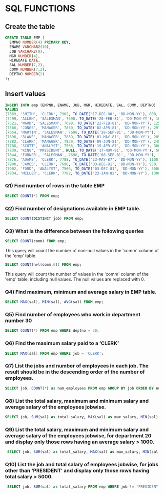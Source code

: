 # SQL FUNCTIONS

## Create the table 

``` sql
CREATE TABLE EMP (
  EMPNO NUMBER(4) PRIMARY KEY,
  ENAME VARCHAR2(10),
  JOB VARCHAR2(9),
  MGR NUMBER(4),
  HIREDATE DATE,
  SAL NUMBER(7,2),
  COMM NUMBER(7,2),
  DEPTNO NUMBER(2)
);
```

## Insert values

``` sql
INSERT INTO emp (EMPNO, ENAME, JOB, MGR, HIREDATE, SAL, COMM, DEPTNO)
VALUES
(7369, 'SMITH', 'CLERK', 7902, TO_DATE('17-DEC-80', 'DD-MON-YY'), 800, NULL, 20),
(7499, 'ALLEN', 'SALESMAN', 7698, TO_DATE('20-FEB-81', 'DD-MON-YY'), 1600, 300, 30),
(7521, 'WARD', 'SALESMAN', 7698, TO_DATE('22-FEB-81', 'DD-MON-YY'), 1250, 500, 30),
(7566, 'JONES', 'MANAGER', 7839, TO_DATE('02-APR-81', 'DD-MON-YY'), 2975, NULL, 20),
(7654, 'MARTIN', 'SALESMAN', 7698, TO_DATE('28-SEP-81', 'DD-MON-YY'), 1250, 1400, 30),
(7698, 'BLAKE', 'MANAGER', 7839, TO_DATE('01-MAY-81', 'DD-MON-YY'), 2850, NULL, 30),
(7782, 'CLARK', 'MANAGER', 7839, TO_DATE('09-JUN-81', 'DD-MON-YY'), 2450, NULL, 10),
(7788, 'SCOTT', 'ANALYST', 7566, TO_DATE('19-APR-87', 'DD-MON-YY'), 3000, NULL, 20),
(7839, 'KING', 'PRESIDENT', NULL, TO_DATE('17-NOV-81', 'DD-MON-YY'), 5000, NULL, 10),
(7844, 'TURNER', 'SALESMAN', 7698, TO_DATE('08-SEP-81', 'DD-MON-YY'), 1500, 0, 30),
(7876, 'ADAMS', 'CLERK', 7788, TO_DATE('23-MAY-87', 'DD-MON-YY'), 1100, NULL, 20),
(7900, 'JAMES', 'CLERK', 7698, TO_DATE('03-DEC-81', 'DD-MON-YY'), 950, NULL, 30),
(7902, 'FORD', 'ANALYST', 7566, TO_DATE('03-DEC-81', 'DD-MON-YY'), 3000, NULL, 20),
(7934, 'MILLER', 'CLERK', 7782, TO_DATE('23-JAN-82', 'DD-MON-YY'), 1300, NULL, 10);
```

### Q1) Find number of rows in the table EMP

``` sql
SELECT COUNT(*) FROM emp;
```


### Q2) Find number of designations available in EMP table.

``` sql
SELECT COUNT(DISTINCT job) FROM emp;
```

### Q3) What is the difference between the following queries
``` sql
SELECT COUNT(comm) FROM emp;
```
This query will count the number of non-null values in the 'comm' column of the 'emp' table.

``` sql
SELECT COUNT(nvl(comm,0)) FROM emp;
```
This query will count the number of values in the 'comm' column of the 'emp' table, including null values. The null values are replaced with 0.

### Q4) Find maximum, minimum and average salary in EMP table.

``` sql
SELECT MAX(sal), MIN(sal), AVG(sal) FROM emp;
```

### Q5) Find number of employees who work in department number 30

``` sql
SELECT COUNT(*) FROM emp WHERE deptno = 30;
```

### Q6) Find the maximum salary paid to a ‘CLERK’

``` sql
SELECT MAX(sal) FROM emp WHERE job = 'CLERK';
```

### Q7) List the jobs and number of employees in each job. The result should be in the descending order of the number of employees.

``` sql
SELECT job, COUNT(*) as num_employees FROM emp GROUP BY job ORDER BY num_employees DESC;
```

### Q8) List the total salary, maximum and minimum salary and average salary of the employees jobwise.

``` sql
SELECT job, SUM(sal) as total_salary, MAX(sal) as max_salary, MIN(sal) as min_salary, AVG(sal) as avg_salary FROM emp GROUP BY job;
```

### Q9) List the total salary, maximum and minimum salary and average salary of the employees jobwise, for department 20 and display only those rows having an average salary > 1000.

``` sql
 SELECT job, SUM(sal) as total_salary, MAX(sal) as max_salary, MIN(sal) as min_salary, AVG(sal) as avg_salary FROM emp WHERE deptno = 20 GROUP BY job HAVING AVG(sal) > 1000;
```

### Q10) List the job and total salary of employees jobwise, for jobs other than ‘PRESIDENT’ and display only those rows having total salary > 5000.

``` sql
 SELECT job, SUM(sal) as total_salary FROM emp WHERE job != 'PRESIDENT' GROUP BY job HAVING SUM(sal) > 5000;
```
